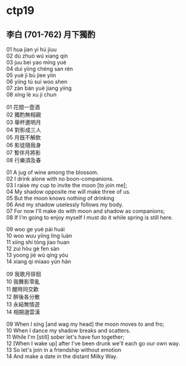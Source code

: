 # ctp19

## 李白 (701-762) 月下獨酌

01 hua jian yi hú jiuu  
02 dú zhuó wú xiang qin  
03 juu bei yao míng yuè  
04 duì yiing chéng san rén  
05 yuè jì bù jiee yiin  
06 yiing tú suí woo shen  
07 zàn bàn yuè jiang yiing  
08 xíng lè xu jí chun

01 花間一壺酒  
02 獨酌無相親  
03 舉杯邀明月  
04 對影成三人  
05 月旣不解飲  
06 影徒隨我身  
07 暫伴月將影  
08 行樂須及春

01 A jug of wine among the blossom.  
02 I drink alone with no boon-companions.  
03 I raise my cup to invite the moon [to join me];  
04 My shadow opposite me will make three of us.  
05 But the moon knows nothing of drinking  
06 And my shadow uselessly follows my body.  
07 For now I'll make do with moon and shadow as companions;  
08 If I'm going to enjoy myself I must do it while spring is still here.

09 woo ge yuè pái huái  
10 woo wuu yiing líng luàn  
11 xiing shí tóng jiao huan  
12 zuì hòu gè fen sàn  
13 yoong jié wú qíng yóu  
14 xiang qi miaao yún hàn

09 我歌月徘徊  
10 我舞影零亂  
11 醒時同交歡  
12 醉後各分散  
13 永結無情遊  
14 相期邈雲漢

09 When I sing [and wag my head] the moon moves to and fro;  
10 When I dance my shadow breaks and scatters.  
11 While I'm [still] sober let's have fun together;  
12 [When I wake up] after I've been drunk we'll each go our own way.  
13 So let's join in a friendship without emotion  
14 And make a date in the distant Milky Way.
